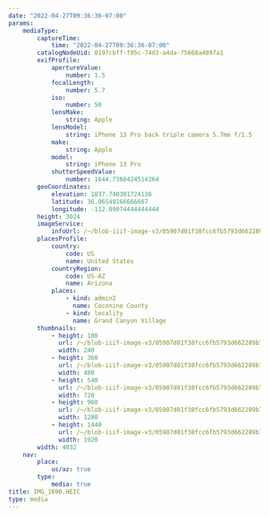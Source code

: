 ```yaml
---
date: "2022-04-27T09:36:36-07:00"
params:
    mediaType:
        captureTime:
            time: "2022-04-27T09:36:36-07:00"
        catalogNodeUid: 0197cbff-f85c-74d3-a4da-75668a4097a1
        exifProfile:
            apertureValue:
                number: 1.5
            focalLength:
                number: 5.7
            iso:
                number: 50
            lensMake:
                string: Apple
            lensModel:
                string: iPhone 13 Pro back triple camera 5.7mm f/1.5
            make:
                string: Apple
            model:
                string: iPhone 13 Pro
            shutterSpeedValue:
                number: 1644.7368424514364
        geoCoordinates:
            elevation: 1837.740301724138
            latitude: 36.06549166666667
            longitude: -112.09074444444444
        height: 3024
        imageService:
            infoUrl: /~/blob-iiif-image-v3/05907d01f38fcc6fb5793d662289b7fb19ce78c53e0ff35d63849710b7e897f7/info.json
        placesProfile:
            country:
                code: US
                name: United States
            countryRegion:
                code: US-AZ
                name: Arizona
            places:
                - kind: admin2
                  name: Coconino County
                - kind: locality
                  name: Grand Canyon Village
        thumbnails:
            - height: 180
              url: /~/blob-iiif-image-v3/05907d01f38fcc6fb5793d662289b7fb19ce78c53e0ff35d63849710b7e897f7/full/240%2C180/0/default.jpg
              width: 240
            - height: 360
              url: /~/blob-iiif-image-v3/05907d01f38fcc6fb5793d662289b7fb19ce78c53e0ff35d63849710b7e897f7/full/480%2C360/0/default.jpg
              width: 480
            - height: 540
              url: /~/blob-iiif-image-v3/05907d01f38fcc6fb5793d662289b7fb19ce78c53e0ff35d63849710b7e897f7/full/720%2C540/0/default.jpg
              width: 720
            - height: 960
              url: /~/blob-iiif-image-v3/05907d01f38fcc6fb5793d662289b7fb19ce78c53e0ff35d63849710b7e897f7/full/1280%2C960/0/default.jpg
              width: 1280
            - height: 1440
              url: /~/blob-iiif-image-v3/05907d01f38fcc6fb5793d662289b7fb19ce78c53e0ff35d63849710b7e897f7/full/1920%2C1440/0/default.jpg
              width: 1920
        width: 4032
    nav:
        place:
            us/az: true
        type:
            media: true
title: IMG_1690.HEIC
type: media
---
```

